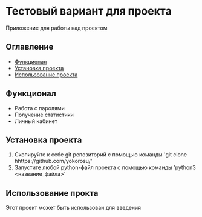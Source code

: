# Тестовый вариант для проекта
Приложение для работы над проектом

## Оглавление
- [Функционал](#функционал)
- [Установка проекта](#установка-проекта)
- [Использование проекта](#использование-проекта)

## Функционал

- Работа с паролями
- Получение статистики
- Личный кабинет

## Установка проекта
1. Скопируйте к себе git репозиторий с помощью команды
   'git clone hhttps://github.com/yokorosu/'
2. Запустите любой python-файл проекта с помощью команды
   'python3 <название_файла>'

## Использование прокта

Этот проект может быть использован для введения
